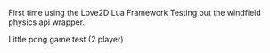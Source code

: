 First time using the Love2D Lua Framework
Testing out the windfield physics api wrapper.

Little pong game test (2 player)